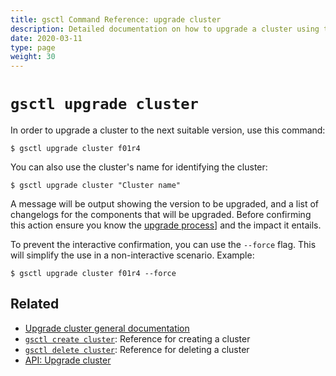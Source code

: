 ```yaml
---
title: gsctl Command Reference: upgrade cluster
description: Detailed documentation on how to upgrade a cluster using the 'upgrade cluster' command in gsctl.
date: 2020-03-11
type: page
weight: 30
---
```


# `gsctl upgrade cluster`

In order to upgrade a cluster to the next suitable version, use this command:

```nohighlight
$ gsctl upgrade cluster f01r4
```

You can also use the cluster's name for identifying the cluster:

```nohighlight
$ gsctl upgrade cluster "Cluster name"
```

A message will be output showing the version to be upgraded, and a list of changelogs for the components that will be upgraded. Before confirming this action ensure you know the [upgrade process](https://docs.giantswarm.io/reference/cluster-upgrades/)] and the impact it entails.

To prevent the interactive confirmation, you can use the `--force` flag. This will simplify the use in a non-interactive scenario. Example:

```nohighlight
$ gsctl upgrade cluster f01r4 --force
```

## Related

- [Upgrade cluster general documentation](/reference/cluster-upgrades/)
- [`gsctl create cluster`](/reference/gsctl/create-cluster/): Reference for creating a cluster
- [`gsctl delete cluster`](/reference/gsctl/delete-cluster/): Reference for deleting a cluster
- [API: Upgrade cluster](/api/#operation/upgradeCluster)
